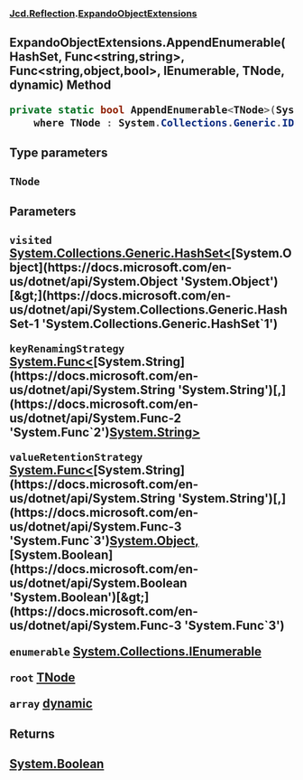 ### [Jcd.Reflection](Jcd.Reflection.md 'Jcd.Reflection').[ExpandoObjectExtensions](Jcd.Reflection.ExpandoObjectExtensions.md 'Jcd.Reflection.ExpandoObjectExtensions')

## ExpandoObjectExtensions.AppendEnumerable<TNode>(HashSet<object>, Func<string,string>, Func<string,object,bool>, IEnumerable, TNode, dynamic) Method

```csharp
private static bool AppendEnumerable<TNode>(System.Collections.Generic.HashSet<object> visited, System.Func<string,string> keyRenamingStrategy, System.Func<string,object,bool> valueRetentionStrategy, System.Collections.IEnumerable enumerable, TNode root, out dynamic array)
    where TNode : System.Collections.Generic.IDictionary<string, object>, new();
```
#### Type parameters

<a name='Jcd.Reflection.ExpandoObjectExtensions.AppendEnumerable_TNode_(System.Collections.Generic.HashSet_object_,System.Func_string,string_,System.Func_string,object,bool_,System.Collections.IEnumerable,TNode,dynamic).TNode'></a>

`TNode`
#### Parameters

<a name='Jcd.Reflection.ExpandoObjectExtensions.AppendEnumerable_TNode_(System.Collections.Generic.HashSet_object_,System.Func_string,string_,System.Func_string,object,bool_,System.Collections.IEnumerable,TNode,dynamic).visited'></a>

`visited` [System.Collections.Generic.HashSet&lt;](https://docs.microsoft.com/en-us/dotnet/api/System.Collections.Generic.HashSet-1 'System.Collections.Generic.HashSet`1')[System.Object](https://docs.microsoft.com/en-us/dotnet/api/System.Object 'System.Object')[&gt;](https://docs.microsoft.com/en-us/dotnet/api/System.Collections.Generic.HashSet-1 'System.Collections.Generic.HashSet`1')

<a name='Jcd.Reflection.ExpandoObjectExtensions.AppendEnumerable_TNode_(System.Collections.Generic.HashSet_object_,System.Func_string,string_,System.Func_string,object,bool_,System.Collections.IEnumerable,TNode,dynamic).keyRenamingStrategy'></a>

`keyRenamingStrategy` [System.Func&lt;](https://docs.microsoft.com/en-us/dotnet/api/System.Func-2 'System.Func`2')[System.String](https://docs.microsoft.com/en-us/dotnet/api/System.String 'System.String')[,](https://docs.microsoft.com/en-us/dotnet/api/System.Func-2 'System.Func`2')[System.String](https://docs.microsoft.com/en-us/dotnet/api/System.String 'System.String')[&gt;](https://docs.microsoft.com/en-us/dotnet/api/System.Func-2 'System.Func`2')

<a name='Jcd.Reflection.ExpandoObjectExtensions.AppendEnumerable_TNode_(System.Collections.Generic.HashSet_object_,System.Func_string,string_,System.Func_string,object,bool_,System.Collections.IEnumerable,TNode,dynamic).valueRetentionStrategy'></a>

`valueRetentionStrategy` [System.Func&lt;](https://docs.microsoft.com/en-us/dotnet/api/System.Func-3 'System.Func`3')[System.String](https://docs.microsoft.com/en-us/dotnet/api/System.String 'System.String')[,](https://docs.microsoft.com/en-us/dotnet/api/System.Func-3 'System.Func`3')[System.Object](https://docs.microsoft.com/en-us/dotnet/api/System.Object 'System.Object')[,](https://docs.microsoft.com/en-us/dotnet/api/System.Func-3 'System.Func`3')[System.Boolean](https://docs.microsoft.com/en-us/dotnet/api/System.Boolean 'System.Boolean')[&gt;](https://docs.microsoft.com/en-us/dotnet/api/System.Func-3 'System.Func`3')

<a name='Jcd.Reflection.ExpandoObjectExtensions.AppendEnumerable_TNode_(System.Collections.Generic.HashSet_object_,System.Func_string,string_,System.Func_string,object,bool_,System.Collections.IEnumerable,TNode,dynamic).enumerable'></a>

`enumerable` [System.Collections.IEnumerable](https://docs.microsoft.com/en-us/dotnet/api/System.Collections.IEnumerable 'System.Collections.IEnumerable')

<a name='Jcd.Reflection.ExpandoObjectExtensions.AppendEnumerable_TNode_(System.Collections.Generic.HashSet_object_,System.Func_string,string_,System.Func_string,object,bool_,System.Collections.IEnumerable,TNode,dynamic).root'></a>

`root` [TNode](Jcd.Reflection.ExpandoObjectExtensions.AppendEnumerable_TNode.md#Jcd.Reflection.ExpandoObjectExtensions.AppendEnumerable_TNode_(System.Collections.Generic.HashSet_object_,System.Func_string,string_,System.Func_string,object,bool_,System.Collections.IEnumerable,TNode,dynamic).TNode 'Jcd.Reflection.ExpandoObjectExtensions.AppendEnumerable<TNode>(System.Collections.Generic.HashSet<object>, System.Func<string,string>, System.Func<string,object,bool>, System.Collections.IEnumerable, TNode, dynamic).TNode')

<a name='Jcd.Reflection.ExpandoObjectExtensions.AppendEnumerable_TNode_(System.Collections.Generic.HashSet_object_,System.Func_string,string_,System.Func_string,object,bool_,System.Collections.IEnumerable,TNode,dynamic).array'></a>

`array` [dynamic](https://docs.microsoft.com/en-us/dotnet/csharp/programming-guide/types/using-type-dynamic 'https://docs.microsoft.com/en-us/dotnet/csharp/programming-guide/types/using-type-dynamic')

#### Returns
[System.Boolean](https://docs.microsoft.com/en-us/dotnet/api/System.Boolean 'System.Boolean')